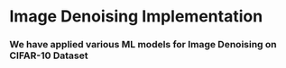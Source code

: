# Image Denoising Implementation

### We have applied various ML models for Image Denoising on CIFAR-10 Dataset
